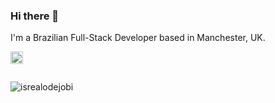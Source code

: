 ### Hi there 👋

I'm a Brazilian Full-Stack Developer based in Manchester, UK.

<a href="https://linkedin.com/in/ismaelpaul">
  <img align="left" alt="Ismael's LinkedIn" width="20px" src="https://simpleicons.now.sh/linkedin/495f7e" />
</a>
<br>
<br>
<p align="left"> <img src="https://komarev.com/ghpvc/?username=ismaelpaul&label=Profile%20views&color=0e75b6&style=flat" alt="isrealodejobi" />
</p>
<!--
**ismaelpaul/ismaelpaul** is a ✨ _special_ ✨ repository because its `README.md` (this file) appears on your GitHub profile.

Here are some ideas to get you started:

- 🔭 I’m currently working on ...
- 🌱 I’m currently learning ...
- 👯 I’m looking to collaborate on ...
- 🤔 I’m looking for help with ...
- 💬 Ask me about ...
- 📫 How to reach me: ...
- 😄 Pronouns: ...
- ⚡ Fun fact: ...
-->
